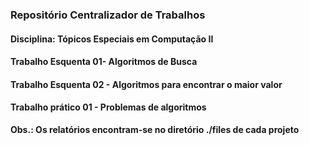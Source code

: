 ### Repositório Centralizador de Trabalhos 
#### Disciplina: Tópicos Especiais em Computação II

#### Trabalho Esquenta 01- Algoritmos de Busca
#### Trabalho Esquenta 02 - Algoritmos para encontrar o maior valor
#### Trabalho prático 01 - Problemas de algoritmos 


**Obs.: Os relatórios encontram-se no diretório ./files de cada projeto**
